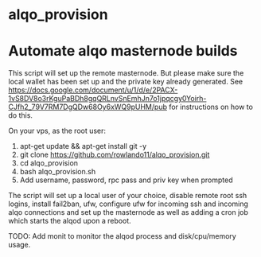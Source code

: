 # alqo_provision
Automate alqo masternode builds
===============================

This script will set up the remote masternode. But please make sure the local wallet has been set up and the private key already generated. 
See https://docs.google.com/document/u/1/d/e/2PACX-1vS8DV8o3rKguPaBDh8gqQRLnvSnEmhJn7o1jpqcgy0Yoirh-CJfh2_79V7RM7DgQDw68Oy6xWQ9pUHM/pub for instructions on how to do this.

On your vps, as the root user:

1) apt-get update && apt-get install git -y
1) git clone https://github.com/rowlando11/alqo_provision.git
2) cd alqo_provision
3) bash alqo_provision.sh
4) Add username, password, rpc pass and priv key when prompted


The script will set up a local user of your choice, disable remote root ssh logins, install fail2ban, ufw, configure ufw for incoming ssh and  incoming alqo connections and set up the masternode as well as adding a cron job which starts the alqod upon a reboot.

TODO: Add monit to monitor the alqod process and disk/cpu/memory usage.
